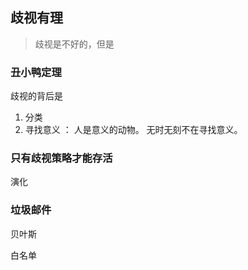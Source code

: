 ## 歧视有理

> 歧视是不好的，但是

### 丑小鸭定理


歧视的背后是

1. 分类
2. 寻找意义 ： 人是意义的动物。 无时无刻不在寻找意义。

### 只有歧视策略才能存活
演化


### 垃圾邮件

贝叶斯

白名单